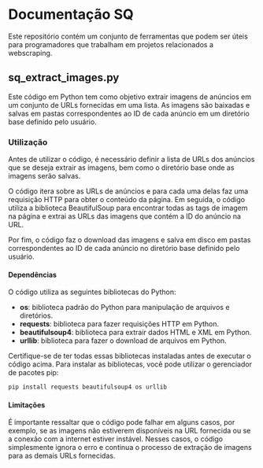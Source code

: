 # Documentação SQ
Este repositório contém um conjunto de ferramentas que podem ser úteis para programadores que trabalham em projetos relacionados a webscraping.


## sq_extract_images.py
Este código em Python tem como objetivo extrair imagens de anúncios em um conjunto de URLs fornecidas em uma lista. As imagens são baixadas e salvas em pastas correspondentes ao ID de cada anúncio em um diretório base definido pelo usuário.

### Utilização
Antes de utilizar o código, é necessário definir a lista de URLs dos anúncios que se deseja extrair as imagens, bem como o diretório base onde as imagens serão salvas.

O código itera sobre as URLs de anúncios e para cada uma delas faz uma requisição HTTP para obter o conteúdo da página. Em seguida, o código utiliza a biblioteca BeautifulSoup para encontrar todas as tags de imagem na página e extrai as URLs das imagens que contém a ID do anúncio na URL.

Por fim, o código faz o download das imagens e salva em disco em pastas correspondentes ao ID de cada anúncio no diretório base definido pelo usuário.

#### Dependências
O código utiliza as seguintes bibliotecas do Python:
- **os**: biblioteca padrão do Python para manipulação de arquivos e diretórios.
- **requests**: biblioteca para fazer requisições HTTP em Python.
- **beautifulsoup4**: biblioteca para extrair dados HTML e XML em Python.
- **urllib**: biblioteca para fazer o download de arquivos em Python.

Certifique-se de ter todas essas bibliotecas instaladas antes de executar o código acima. Para instalar as bibliotecas, você pode utilizar o gerenciador de pacotes pip:
```py
pip install requests beautifulsoup4 os urllib
```

#### Limitações
É importante ressaltar que o código pode falhar em alguns casos, por exemplo, se as imagens não estiverem disponíveis na URL fornecida ou se a conexão com a internet estiver instável. Nesses casos, o código simplesmente ignora o erro e continua o processo de extração de imagens para as demais URLs fornecidas.

